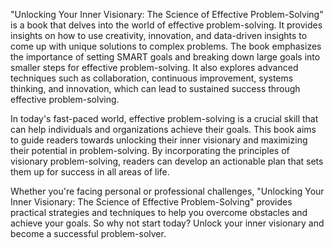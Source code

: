 "Unlocking Your Inner Visionary: The Science of Effective Problem-Solving" is a book that delves into the world of effective problem-solving. It provides insights on how to use creativity, innovation, and data-driven insights to come up with unique solutions to complex problems. The book emphasizes the importance of setting SMART goals and breaking down large goals into smaller steps for effective problem-solving. It also explores advanced techniques such as collaboration, continuous improvement, systems thinking, and innovation, which can lead to sustained success through effective problem-solving.

In today's fast-paced world, effective problem-solving is a crucial skill that can help individuals and organizations achieve their goals. This book aims to guide readers towards unlocking their inner visionary and maximizing their potential in problem-solving. By incorporating the principles of visionary problem-solving, readers can develop an actionable plan that sets them up for success in all areas of life.

Whether you're facing personal or professional challenges, "Unlocking Your Inner Visionary: The Science of Effective Problem-Solving" provides practical strategies and techniques to help you overcome obstacles and achieve your goals. So why not start today? Unlock your inner visionary and become a successful problem-solver.
